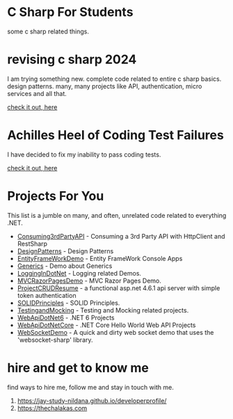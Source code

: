# C Sharp For Students

some c sharp related things. 

# revising c sharp 2024

I am trying something new. complete code related to entire c sharp basics. design patterns. many, many projects like API, authentication, micro services and all that. 

[check it out, here](CS2024)

# Achilles Heel of Coding Test Failures 

I have decided to fix my inability to pass coding tests. 

[check it out, here](LC2024)

# Projects For You

This list is a jumble on many, and often, unrelated code related to everything .NET.

- [Consuming3rdPartyAPI](Consuming3rdPartyAPI) - Consuming a 3rd Party API with HttpClient and RestSharp
- [DesignPatterns](DesignPatterns) - Design Patterns
- [EntityFrameWorkDemo](EntityFrameWorkDemo) - Entity FrameWork Console Apps
- [Generics](Generics) - Demo about Generics
- [LoggingInDotNet](LoggingInDotNet) - Logging related Demos.
- [MVCRazorPagesDemo](MVCRazorPagesDemo) - MVC Razor Pages Demo.
- [ProjectCRUDResume](ProjectCRUDResume) - a functional asp.net 4.6.1 api server with simple token authentication
- [SOLIDPrinciples](SOLIDPrinciples) - SOLID Principles.
- [TestingandMocking](TestingandMocking) - Testing and Mocking related projects.
- [WebApiDotNet6](WebApiDotNet6) - .NET 6 Projects
- [WebApiDotNetCore](WebApiDotNetCore) - .NET Core Hello World Web API Projects
- [WebSocketDemo](WebSocketDemo) - A quick and dirty web socket demo that uses the 'websocket-sharp' library.

# hire and get to know me

find ways to hire me, follow me and stay in touch with me.

1. https://jay-study-nildana.github.io/developerprofile/
1. https://thechalakas.com